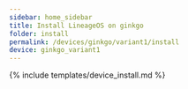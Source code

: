 ```yaml
---
sidebar: home_sidebar
title: Install LineageOS on ginkgo
folder: install
permalink: /devices/ginkgo/variant1/install
device: ginkgo_variant1
---
```

{% include templates/device_install.md %}
